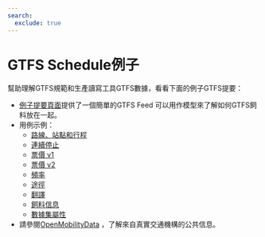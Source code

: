 ```yaml
---
search:
  exclude: true
---
```


# GTFS Schedule例子

幫助理解GTFS規範和生產讀寫工具GTFS數據，看看下面的例子GTFS提要：

- [例子提要頁面](/schedule/example-feed)提供了一個簡單的GTFS Feed 可以用作模型來了解如何GTFS飼料放在一起。
- 用例示例：
  - [路線、站點和行程](routes-stops-trips)
  - [連續停止](continuous-stops)
  - [票價 v1](fares-v1)
  - [票價 v2](fares-v2)
  - [頻率](frequencies)
  - [途徑](pathways)
  - [翻譯](translations)
  - [飼料信息](feed-info)
  - [數據集屬性](attributions)
- 請參閱[OpenMobilityData](https://openmobilitydata.org/) ，了解來自真實交通機構的公共信息。
